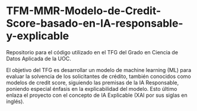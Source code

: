 # TFM-MMR-Modelo-de-Credit-Score-basado-en-IA-responsable-y-explicable
Repositorio para el código utilizado en el TFG del Grado en Ciencia de Datos Aplicada de la UOC.

El objetivo del TFG es desarrollar un modelo de machine learning (ML) para evaluar la solvencia de los solicitantes de crédito, también conocidos como modelos de credit score, siguiendo las premisas de la IA Responsable, poniendo especial énfasis en la explicabilidad del modelo. Esto último enlaza el proyecto con el concepto de IA Explicable (XAI por sus siglas en inglés).
